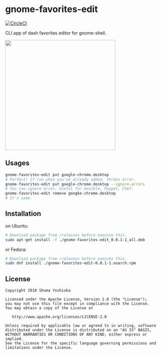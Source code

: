 # gnome-favorites-edit

[![CircleCI](https://circleci.com/gh/S64/gnome-favorites-edit.svg?style=svg)](https://circleci.com/gh/S64/gnome-favorites-edit)

CLI app of dash favorites editor for gnome-shell.

<img src="https://imgur.com/download/BnrJJh2" width="350"/>

## Usages

```sh
gnome-favorites-edit put google-chrome.desktop
# Perfect! If run when you've already added, throws error.
gnome-favorites-edit put google-chrome.desktop --ignore-errors
# You can ignore error. Useful for Ansible, Puppet, Chef.
gnome-favorites-edit remove googke-chrome.desktop
# It's same.
```

## Installation

on Ubuntu:

```sh
# Download package from /releases before execute this.
sudo apt-get install -f ./gnome-favorites-edit_0.0.1-1_all.deb
```

or Fedora:

```sh
# Download package from /releases before execute this.
sudo dnf install ./gnome-favorites-edit-0.0.1-1.noarch.rpm
```

## License

```
Copyright 2018 Shuma Yoshioka

Licensed under the Apache License, Version 2.0 (the "License");
you may not use this file except in compliance with the License.
You may obtain a copy of the License at

   http://www.apache.org/licenses/LICENSE-2.0

Unless required by applicable law or agreed to in writing, software
distributed under the License is distributed on an "AS IS" BASIS,
WITHOUT WARRANTIES OR CONDITIONS OF ANY KIND, either express or implied.
See the License for the specific language governing permissions and
limitations under the License.
```
